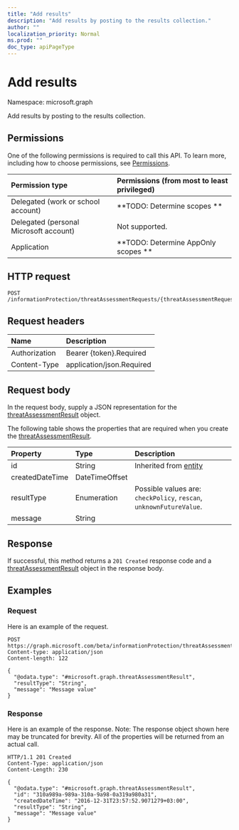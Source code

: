 ```yaml
---
title: "Add results"
description: "Add results by posting to the results collection."
author: ""
localization_priority: Normal
ms.prod: ""
doc_type: apiPageType
---
```


# Add results

Namespace: microsoft.graph

Add results by posting to the results collection.

## Permissions
One of the following permissions is required to call this API. To learn more, including how to choose permissions, see [Permissions](/concepts/permissions-reference.md).

|Permission type|Permissions (from most to least privileged)|
|:---|:---|
|Delegated (work or school account)|**TODO: Determine scopes **|
|Delegated (personal Microsoft account)|Not supported.|
|Application|**TODO: Determine AppOnly scopes **|

## HTTP request
<!-- {
  "blockType": "ignored"
}
-->
``` http
POST /informationProtection/threatAssessmentRequests/{threatAssessmentRequestId}/results/$ref
```

## Request headers
|Name|Description|
|:---|:---|
|Authorization|Bearer {token}.Required|
|Content-Type|application/json.Required|

## Request body
In the request body, supply a JSON representation for the [threatAssessmentResult](../resources/threatassessmentresult.md) object.

The following table shows the properties that are required when you create the [threatAssessmentResult](../resources/threatassessmentresult.md).

|Property|Type|Description|
|:---|:---|:---|
|id|String| Inherited from [entity](../resources/entity.md)|
|createdDateTime|DateTimeOffset||
|resultType|Enumeration| Possible values are: `checkPolicy`, `rescan`, `unknownFutureValue`.|
|message|String||



## Response
If successful, this method returns a `201 Created` response code and a [threatAssessmentResult](../resources/threatassessmentresult.md) object in the response body.

## Examples

### Request
Here is an example of the request.
<!-- {
  "blockType": "request",
  "name": "create_threatassessmentresult_from_"
}
-->
``` http
POST https://graph.microsoft.com/beta/informationProtection/threatAssessmentRequests/{threatAssessmentRequestId}/results
Content-type: application/json
Content-length: 122

{
  "@odata.type": "#microsoft.graph.threatAssessmentResult",
  "resultType": "String",
  "message": "Message value"
}
```

### Response
Here is an example of the response. Note: The response object shown here may be truncated for brevity. All of the properties will be returned from an actual call.
<!-- {
  "blockType": "response",
  "truncated": true,
  "@odata.type": "microsoft.graph.threatassessmentresult"
}
-->
``` http
HTTP/1.1 201 Created
Content-Type: application/json
Content-Length: 230

{
  "@odata.type": "#microsoft.graph.threatAssessmentResult",
  "id": "310a989a-989a-310a-9a98-0a319a980a31",
  "createdDateTime": "2016-12-31T23:57:52.9071279+03:00",
  "resultType": "String",
  "message": "Message value"
}
```

